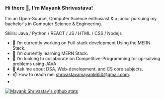 ### Hi there 👋, I'm Mayank Shrivastava!
I'm an Open-Source, Computer Science enthusiast & a junior pursuing my bachelor's in Computer Science & Engineering.

Skills: Java / Python / REACT / JS / HTML / CSS / Nodejs

- 🔭 I’m currently working on Full-stack development Using the MERN Stack. 
- 🌱 I’m currently learning MERN Stack. 
- 👯 I’m looking to collaborate on Competitive-Programming for up-solving problems using JAVA. 
- 💬 Ask me about DSA, Web-development, and CS core subjects. 
- 📫 How to reach me: shrivastavamayank650@gmail.com.
- 
[![Mayank Shrivastav's github stats](https://github-readme-stats.vercel.app/api?username=Mayank-shrivastava&show_icons=true&theme=radical)]()

